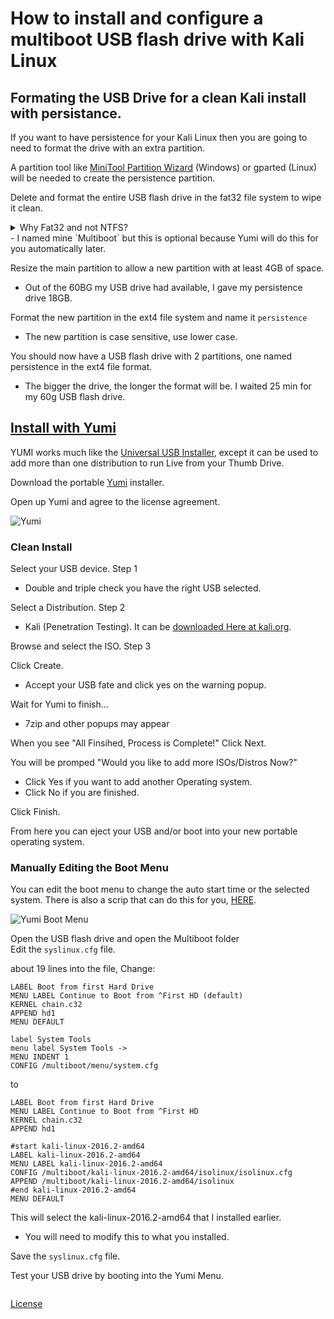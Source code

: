 # How to install and configure a multiboot USB flash drive with Kali Linux

## Formating the USB Drive for a clean Kali install with persistance.

If you want to have persistence for your Kali Linux then you are going to need to format the drive with an extra partition.  

A partition tool like [MiniTool Partition Wizard](https://www.partitionwizard.com/download.html) (Windows) or gparted (Linux) will be needed to create the persistence partition.  

Delete and format the entire USB flash drive in the fat32 file system to wipe it clean.  

<details>
    <summary> Why Fat32 and not NTFS?  </summary>
  <p>Microsoft created NTFS and it will not be able to be used for Linux operating systems. Plus, there’s really no reason to use NTFS on USB sticks and SD cards unless you really need support for files over 4GB in size.  

Things to keep in mind are FAT32 only supports individual files up to 4GB in size and volumes up to 2TB in size. The file system corruption can happen much easier. FAT32 doesn’t support file permissions.  

  </p>
</details>
- I named mine `Multiboot` but this is optional because Yumi will do this for you automatically later.  

  
Resize the main partition to allow a new partition with at least 4GB of space. 
- Out of the 60BG my USB drive had available, I gave my persistence drive 18GB.  

Format the new partition in the ext4 file system and name it `persistence`  
- The new partition is case sensitive, use lower case.  

You should now have a USB flash drive with 2 partitions, one named persistence in the ext4 file format.  

- The bigger the drive, the longer the format will be. I waited 25 min for my 60g USB flash drive.


## [Install with Yumi](https://www.pendrivelinux.com/yumi-multiboot-usb-creator/)  

YUMI works much like the [Universal USB Installer](https://www.pendrivelinux.com/universal-usb-installer-easy-as-1-2-3/), except it can be used to add more than one distribution to run Live from your Thumb Drive.

Download the portable [Yumi](https://www.pendrivelinux.com/yumi-multiboot-usb-creator/) installer.

Open up Yumi and agree to the license agreement.

![Yumi](https://www.pendrivelinux.com/wp-content/uploads/YUMI-Multiboot-USB-Creator.png "Yumi")

### Clean Install 

Select your USB device. Step 1  
- Double and triple check you have the right USB selected.  

Select a Distribution. Step 2  
- Kali (Penetration Testing). It can be [downloaded Here at kali.org](https://www.kali.org/downloads/).


Browse and select the ISO. Step 3  

Click Create.  
- Accept your USB fate and click yes on the warning popup.  

Wait for Yumi to finish...  
- 7zip and other popups may appear  

When you see "All Finsihed, Process is Complete!" Click Next.  

You will be promped "Would you like to add more ISOs/Distros Now?" 
- Click Yes if you want to add another Operating system. 
- Click No if you are finished.  

Click Finish.  

From here you can eject your USB and/or boot into your new portable operating system.

### Manually Editing the Boot Menu

You can edit the boot menu to change the auto start time or the selected system. There is also a scrip that can do this for you, [HERE]().

![Yumi Boot Menu](https://www.pendrivelinux.com/wp-content/uploads/YUMI-Boot-Menu.png "Yumi Boot Menu")

Open the USB flash drive and open the Multiboot folder  
Edit the `syslinux.cfg` file.  

about 19 lines into the file, Change:  
```
LABEL Boot from first Hard Drive
MENU LABEL Continue to Boot from ^First HD (default)
KERNEL chain.c32
APPEND hd1
MENU DEFAULT

label System Tools
menu label System Tools ->
MENU INDENT 1
CONFIG /multiboot/menu/system.cfg
```
to
```
LABEL Boot from first Hard Drive
MENU LABEL Continue to Boot from ^First HD
KERNEL chain.c32
APPEND hd1

#start kali-linux-2016.2-amd64
LABEL kali-linux-2016.2-amd64
MENU LABEL kali-linux-2016.2-amd64
CONFIG /multiboot/kali-linux-2016.2-amd64/isolinux/isolinux.cfg
APPEND /multiboot/kali-linux-2016.2-amd64/isolinux
#end kali-linux-2016.2-amd64
MENU DEFAULT
```
This will select the kali-linux-2016.2-amd64 that I installed earlier.
- You will need to modify this to what you installed. 

Save the `syslinux.cfg` file.  

Test your USB drive by booting into the Yumi Menu.  


  
```
```
  

[License](https://github.com/newCodez99/Using-Github/blob/master/LICENSE)
